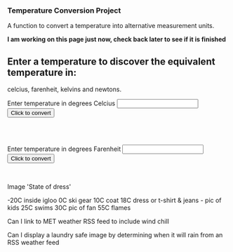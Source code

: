 ### Temperature Conversion Project

A function to convert a temperature into alternative measurement units.

**I am working on this page just now, check back later to see if it is finished**

## Enter a temperature to discover the equivalent temperature in:
celcius, farenheit, kelvins and newtons.

Enter temperature in degrees Celcius <input type="number" id="celcius" name="celcius"/> 
<input type="button" onclick="celciusConverter()" value="Click to convert" />
<div id="theResult"><BR/></div>

<BR/>

Enter temperature in degrees Farenheit <input type="number" id="farenheit" name="farenheit"/> 
<input type="button" onclick="fahrenheitConverter()" value="Click to convert" />
<div id="theAnswer"><BR/></div>

Image 'State of dress'

-20C inside igloo
0C ski gear
10C coat
18C dress or t-shirt & jeans - pic of kids
25C swims
30C pic of fan
55C flames

Can I link to MET weather RSS feed to include wind chill

Can I display a laundry safe image by determining when it will rain from an RSS weather feed

<script>
function celciusConverter(number) {
    let result = "";
    let celcius = number;
    let fahrenheit = Math.floor(celsius*(9/5)+32);
    let kelvin = Math.floor(celcius + 273.15);
    let newton = Math.floor(celsius*(33/100));
    result = `${celcius} C, ${fahrenheit} F, ${kelvin} K, ${newton} N`
    document.getElementById("theResult").innerHTML = result;
};

function fahrenheitConverter(digit) {
    let answer = "";
    let fahrenheit = number;
    let celcius = Math.floor((fahrenheit-32)*5/9);
    let kelvin = Math.floor(celcius + 273.15);
    let newton = Math.floor(celsius*(33/100));
    answer = `${celcius} C, ${fahrenheit} F, ${kelvin} K, ${newton} N` 
    document.getElementById("theAnswer").innerHTML = answer;
}
  </script>
